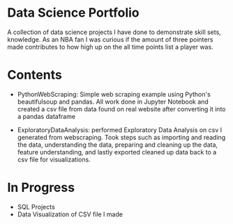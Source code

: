 <h1>Data Science Portfolio</h1>

A collection of data science projects I have done to demonstrate skill sets, knowledge. 
As an NBA fan I was curious if the amount of three pointers made contributes to how high up on the all time points list a player was.

<h1>Contents</h1>

- PythonWebScraping: Simple web scraping example using Python's beautifulsoup and pandas. All work done in Jupyter Notebook and created a csv file from data found on real website after converting it into a pandas dataframe

- ExploratoryDataAnalysis: performed Exploratory Data Analysis on csv I generated from webscraping. Took steps such as importing and reading the data, understanding the data, preparing and cleaning up the data, feature understanding, and lastly exported cleaned up data back to a csv file for visualizations.

<h1>In Progress</h1>

- SQL Projects
- Data Visualization of CSV file I made
